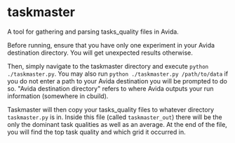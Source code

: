 # taskmaster
A tool for gathering and parsing tasks_quality files in Avida.

Before running, ensure that you have only one experiment in your Avida destination directory. You will get unexpected results otherwise.

Then, simply navigate to the taskmaster directory and execute `python ./taskmaster.py`.
You may also run `python ./taskmaster.py /path/to/data` if you do not enter a path to your Avida destination you will be prompted to do so.
"Avida destination directory" refers to where Avida outputs your run information (somewhere in cbuild).

Taskmaster will then copy your tasks_quality files to whatever directory `taskmaster.py` is in.
Inside this file (called `taskmaster_out`) there will be the only the dominant task qualities as well as an average.
At the end of the file, you will find the top task quality and which grid it occurred in.
